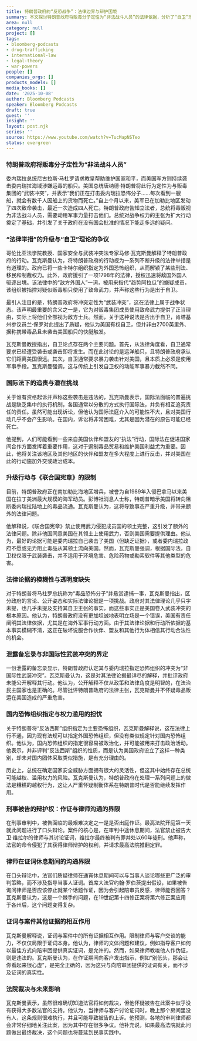 ```yaml
---
title: 特朗普政府的“反恐战争”：法律边界与辩护困境
summary: 本文探讨特朗普政府将贩毒分子定性为“非法战斗人员”的法律依据，分析了“自卫”理论的局限性，并讨论了国内及国际层面可能面临的法律挑战和争议。
area: null
category: null
project: []
tags:
- bloomberg-podcasts
- drug-trafficking
- international-law
- legal-theory
- war-powers
people: []
companies_orgs: []
products_models: []
media_books: []
date: '2025-10-08'
author: Bloomberg Podcasts
speaker: Bloomberg Podcasts
draft: true
guest: ''
insight: ''
layout: post.njk
series: ''
source: https://www.youtube.com/watch?v=TucMapNSTeo
status: evergreen
---
```

### 特朗普政府将贩毒分子定性为“非法战斗人员”

委内瑞拉总统尼古拉斯·马杜罗请求教皇帮助维护国家和平，而美国军方则持续袭击委内瑞拉海域涉嫌运毒的船只。美国总统唐纳德·特朗普将此行为定性为与贩毒集团的“武装冲突”，并表示“我们正在打击委内瑞拉恐怖分子……每次看到一艘船，就会有数千人因船上的货物而死亡。”自上个月以来，美军已在加勒比地区发动了四次致命袭击，最近一次造成四人死亡。特朗普政府告知立法者，总统将毒贩视为非法战斗人员，需要动用军事力量打击他们。总统对战争权力的主张为扩大行动奠定了基础，并引发了关于政府在没有国会批准的情况下能走多远的疑问。

### “法律举措”的升级与“自卫”理论的争议

哥伦比亚法学院教授、国家安全与武装冲突法专家马修·瓦克斯曼解释了特朗普政府的行动。瓦克斯曼认为，将特朗普政府的行动视为一系列不断升级的法律举措是有道理的。政府已将一些卡特尔组织指定为外国恐怖组织，从而解锁了某些刑法、移民和制裁权力。此外，政府援引了一项1798年的法律，授权迅速将敌国外国人驱逐出境。该法律中的“敌方外国人”一词，被用来指代“趋势阿拉瓜”的嫌疑成员，该组织被指控对疑似贩毒船只使用了致命武力，并声称这些行为是出于自卫。

最引人注目的是，特朗普政府将冲突定性为“武装冲突”，这在法律上属于战争状态。该声明最重要的含义之一是，它为对贩毒集团成员使用致命武力提供了正当理由，实际上将他们全部视为敌方士兵。然而，关于这种说法是否出于自卫，肯塔基州参议员兰·保罗对此提出了质疑，他认为美国有权自卫，但并非由2700英里外、据称携带毒品且未袭击美国船只的快艇触发。

瓦克斯曼教授指出，自卫论点存在两个主要问题。首先，从法律角度看，自卫通常要求已经遭受袭击或袭击即将发生。而在此讨论的是远洋船只，且特朗普政府承认它们距离美国很远。其次，自卫通常要求暴力袭击针对美国，且本质上必须是使用军事手段。瓦克斯曼强调，这与传统上引发自卫权的动能军事暴力截然不同。

### 国际法下的追责与潜在挑战

关于谁有资格起诉并声称这些袭击是违法的，瓦克斯曼表示，国际法面临的普遍挑战是缺乏集中的执行机制，各国通常以分散的方式执行国际法，并负有相互追究责任的责任。虽然可能出现诉讼，但他认为国际法庭介入的可能性不大，且对美国行动几乎不会产生影响。在国内，诉讼将非常困难，尤其是因为潜在的原告可能已经死亡。

他提到，人们可能看到一些来自美国伙伴和盟友的“执法”行动，国际法在促进国家间合作方面发挥着重要作用，这对于遏制毒品贸易和维护美国利益尤为重要。因此，他将关注该地区及其他地区的伙伴和盟友在多大程度上进行反击，并对美国在此的行动施加外交或政治成本。

### 升级行动与《联合国宪章》的限制

目前，特朗普政府正在南加勒比海地区增兵，被誉为自1989年入侵巴拿马以来美国在拉丁美洲最大规模的海军动员。彭博社消息人士称，特朗普暗示美国将转向阻断委内瑞拉陆地上的毒品流通。瓦克斯曼认为，这将导致事态严重升级，并带来额外的法律问题。

他解释说，《联合国宪章》禁止使用武力侵犯成员国的领土完整，这引发了额外的法律问题。除非他国同意美国在其领土上使用武力，否则美国需要提供理由。他认为，最好的论据可能是委内瑞拉自己袭击了美国（但缺乏证据），或者委内瑞拉政府不愿或无力阻止毒品从其领土流向美国。然而，瓦克斯曼强调，根据国际法，自卫权仅限于武装袭击，并不适用于环境危害、危险药物或勒索软件等其他类型的危害。

### 法律论据的模糊性与透明度缺失

对于特朗普将马杜罗总统称为“毒品恐怖分子”并悬赏逮捕一事，瓦克斯曼指出，区分政府的言论、公开姿态和实际法律论据是一项挑战。政府对其法律理论几乎只字未提，也几乎未提及支持其自卫主张的事实，而这些事实正是美国卷入武装冲突的根本原因。他认为，特朗普政府没有更加坦诚地表明立场是一个错误，美国有责任阐明其法律依据，尤其是在海外军事行动方面。由于其法律论据和行动所依据的基本事实模糊不清，这正在破坏说服合作伙伴、盟友和其他行为体相信其行动合法性的机会。

### 泄露备忘录与非国际性武装冲突的界定

一份泄露的备忘录显示，特朗普政府认定其与委内瑞拉指定恐怖组织的冲突为“非国际性武装冲突”。瓦克斯曼认为，这是对其法律论据最详尽的解释，并批评政府未能公开解释其行动。他认为，公开解释不仅从政策和法律角度是明智的，在法治民主国家也是正确的。尽管批评特朗普政府的法律主张，瓦克斯曼并不怀疑毒品贩运在美国造成的严重危害。

### 国内恐怖组织指定与权力滥用的担忧

关于特朗普将“反法西斯”组织指定为主要恐怖组织，瓦克斯曼解释说，这在法律上行不通，因为现有法规可以指定外国恐怖组织，但没有类似规定针对国内恐怖组织。他认为，国内恐怖组织的指定很容易被政治化，并可能被用来打击政治活动。他表示，并非评判“反法西斯”组织的性质，而是认为美国政府设立了这样一种类别，却未对国内团体采取类似措施，是有充分理由的。

历史上，总统在确定国家安全威胁方面拥有很大的灵活性，但这其中始终存在总统可能越权、滥用权力的风险。瓦克斯曼认为，特朗普政府在处理一系列问题上的做法是糟糕的越权行为，这让人严重怀疑制衡体系在特朗普时代是否能继续发挥作用。

### 刑事被告的辩护权：作证与律师沟通的界限

在刑事审判中，被告面临的最艰难决定之一是是否出庭作证。最高法院开庭第一天就此问题进行了口头辩论。案件的核心是，在审判中途休息期间，法官禁止被告大卫·维拉尔的律师与其讨论证词，维拉尔最终被判有罪并处以60年徒刑。他声称，法官的命令侵犯了其获得律师辩护的权利，并请求最高法院推翻定罪。

### 律师在证词休息期间的沟通界限

在口头辩论中，法官们质疑律师在通宵休息期间可以与当事人谈论哪些更广泛的审判策略，而不涉及指导当事人证词。首席大法官约翰·罗伯茨提出假设，如果被告询问律师是否应该停止就某个话题作证，因为会引起陪审员反感，律师能否回答？瓦克斯曼认为，这是一个棘手的问题，在19世纪第十四修正案将第六修正案应用于各州后，这个问题变得复杂。

### 证词与案件其他证据的相互作用

瓦克斯曼解释说，证词与案件中的所有证据相互作用。限制律师与客户交谈的能力，不仅仅局限于证词本身。他认为，律师的文体问题和建议，例如指导客户如何以最佳方式向陪审团提供真实证词，是允许的。然而，如果律师教唆他人作伪证，则是违法的。瓦克斯曼认为，在作证期间向客户发出指示，例如“别低头，那会让你看起来很心虚”，是完全正确的，因为这只与向陪审团提供的证词有关，而不涉及证词的真实性。

### 法院裁决与未来影响

瓦克斯曼表示，虽然很难确切知道法官将如何裁决，但他怀疑被告在此案中似乎没有获得大多数法官的支持。他认为，当律师与客户讨论证词时，晚上那个房间里没有人，这条规则很难执行，并且可能导致被告的上诉。他预测，各地的审判律师都会非常仔细地关注此案，因为其中存在很多争议。他补充说，如果最高法院就此问题做出最终裁决，这个问题也将蔓延到民事实践中。